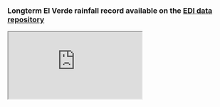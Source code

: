### Longterm El Verde rainfall record available on the [EDI data repository](https://portal.edirepository.org/nis/mapbrowse?scope=knb-lter-luq&identifier=14)
<iframe src="http://odm2admin.cuahsi.org:8501/"></iframe>


